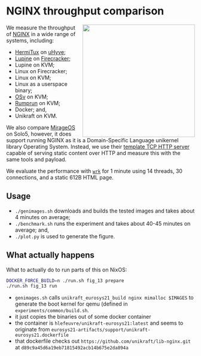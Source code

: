 # NGINX throughput comparison

<img align="right" src="../../plots/fig_13_nginx-perf.svg" width="300" />

We measure the throughput of [NGINX](nginx.org/) in a wide range of
systems, including:

 * [HermiTux](https://ssrg-vt.github.io/hermitux/) on [uHyve](https://github.com/hermitcore/uhyve);
 * [Lupine](https://github.com/hckuo/Lupine-Linux) on [Firecracker](https://firecracker-microvm.github.io/);
 * Lupine on KVM;
 * Linux on Firecracker;
 * Linux on KVM;
 * Linux as a userspace binary;
 * [OSv](https://github.com/cloudius-systems/osv) on KVM;
 * [Rumprun](https://github.com/rumpkernel/rumprun) on KVM;
 * Docker; and,
 * Unikraft on KVM.

We also compare [MirageOS](https://mirage.io) on Solo5, however, it does support
running NGINX as it is a Domain-Specific Language unikernel library Operating
System.  Instead, we use their [template TCP HTTP server](https://github.com/mirage/mirage-skeleton/tree/master/applications/static_website_tls)
capable of serving static content over HTTP and measure this with the same tools
and payload.

We evaluate the performance with [`wrk`](https://github.com/wg/wrk) for 1 minute
using 14 threads, 30 connections, and a static 612B HTML page.

## Usage

* `./genimages.sh` downloads and builds the tested images and takes about 4
   minutes on average;
 * `./benchmark.sh` runs the experiment and takes about 40-45 minutes on
   average; and,
 * `./plot.py` is used to generate the figure.


## What actually happens

What to actually do to run parts of this on NixOS:

```bash
DOCKER_FORCE_BUILD=n ./run.sh fig_13 prepare
./run.sh fig_13 run
```

- `genimages.sh` calls  `unikraft_eurosys21_build nginx mimalloc $IMAGES` to generate the boot kernel for qemu (defined in `experiments/common/build.sh`.
- it just copies the binaries out of some docker container
- the container is `hlefeuvre/unikraft-eurosys21:latest` and seems to originate from `eurosys21-artifacts/support/unikraft-eurosys21.dockerfile`
- that dockerfile checks out `https://github.com/unikraft/lib-nginx.git` at `d89c9a45d6a19eb71815492acb14b675e2da894a`



